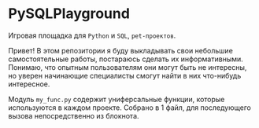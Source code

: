 # PySQLPlayground
Игровая площадка для ```Python``` и ```SQL```, ```pet-проектов```.

Привет! В этом репозитории я буду выкладывать свои небольшие самостоятельные работы, постараюсь сделать их информативными. Понимаю, что опытным пользователям они могут быть не интересны, но уверен начинающие специалисты смогут найти в них что-нибудь интересное.

Модуль ```my_func.py``` содержит униферсальные функции, которые используются в каждом проекте. Собрано в 1 файл, для последующего вызова непосредственно из блокнота.
